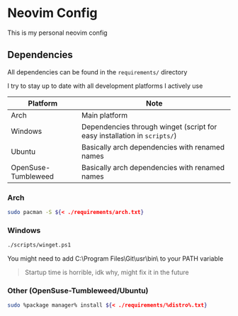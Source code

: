 # Neovim Config

This is my personal neovim config

## Dependencies

All dependencies can be found in the `requirements/` directory

I try to stay up to date with all development platforms I actively use


| Platform | Note |
| --- | --- |
| Arch | Main platform |
| Windows | Dependencies through winget (script for easy installation in `scripts/`) |
| Ubuntu | Basically arch dependencies with renamed names |
| OpenSuse-Tumbleweed | Basically arch dependencies with renamed names |



### Arch

```bash
sudo pacman -S ${< ./requirements/arch.txt}
```


### Windows


```cmd
./scripts/winget.ps1

```

You might need to add C:\Program Files\Git\usr\bin\ to your PATH variable

> Startup time is horrible, idk why, might fix it in the future

### Other (OpenSuse-Tumbleweed/Ubuntu)

```bash
sudo %package manager% install ${< ./requirements/%distro%.txt}
```


